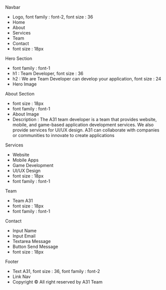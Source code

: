 Navbar 
- Logo, font family : font-2, font size : 36
- Home
- About
- Services
- Team
- Contact
- font size : 18px


Hero Section 
- font family : font-1
- h1 : Team Developer, font size : 36
- h2 : We are Team Developer can develop your application, font size : 24
- Hero Image


About Section 
- font size : 18px
- font family : font-1
- About Image
- Description : The A31 team developer is a team that provides website, mobile, and game-based application development services. We also provide services for UI/UX design. A31 can collaborate with companies or communities to innovate to create applications


Services
- Website
- Mobile Apps
- Game Development
- UI/UX Design
- font size : 18px
- font family : font-1

Team
- Team A31
- font size : 18px
- font family : font-1


Contact
- Input Name
- Input Email
- Textarea Message
- Button Send Message
- font size : 18px

Footer
- Text A31, font size : 36, font family : font-2
- Link Nav
- Copyright &copy; All right reserved by A31 Team

